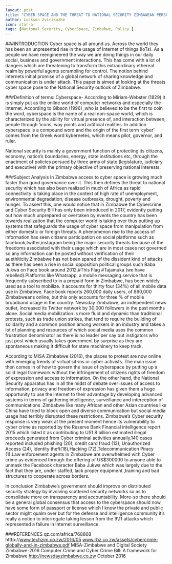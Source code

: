```yaml
---
layout: post
title: "CYBER SPACE AND THE THREAT TO NATIONAL SECURITY ZIMBAWEAN PERSPECTIVE"
author: Luckson Zvirikuzhe
icon: star-o
tags: [National_Security, CyberSpace, Zimbabwe, Policy ]
---
```


###INTRODUCTION 
Cyber space is all around us. Across the world they has been an unpresented rise in the usage of Internet of things (IoTs).
As a people we have reengineered the way we are doing things in our daily social, business and government interactions. 
This has come with a lot of dangers which are threatening to transform this extraordinary ethereal realm by powerful agents scrambling 
for control. The notion behind internets initial promise of a global network of sharing knowledge and communication is under attack. 
This paper is aimed at looking at the threats cyber space pose to the National Security outlook of Zimbabwe.

###Definition of terms:
Cyberspace- According to Miriam-Webster (1829) it is simply put as the online world of computer networks and especially the Internet. 
According to Gibson (1996) ,who is believed to be the first to coin the word, cyberspace is the name of a real non-space world, 
which is characterized by the ability for virtual presence of, and interaction between, people through ‘icons, way points and 
artificial realities. In addition cyberspace is a compound word and the origin of the first term ‘cyber’ comes from the Greek word 
kybernetes, which means pilot, governor, and ruler.

National security is mainly a government function of protecting its citizens, economy, nation’s boundaries, energy, state institutions 
etc, through the enactment of policies persued by three arms of state (legislature, judiciary and executive) with the primary objective 
of preserving national interests.

###Subject Analysis 
In Zimbabwe access to cyber space is growing much faster than good governance over it. This then defines the threat to national security 
which has also been realized in much of Africa as rapid connectivity is taking place in the context of high rate of unemployment, 
environmental degradation, disease outbreaks, drought, poverty and hunger. To assert this, one would notice that in 
Zimbabwe the Cybercrime and Cyber Security Bill has only been introduced in 2017, evidently putting out how much unprepared or overtaken 
by events the country has been towards realization that the computer world is taking over thus putting up systems that safeguards the
usage of cyber space from manipulation from either domestic or foreign threats. A phenomenon rise to the access of information has seen 
citizens participation on social platforms such as facebook,twitter,instagram being the major security threats because of the freedoms 
associated with their usage which are in most cases not governed so any information can be posted without verification of their 
auethiticity.Zimbabwe has not been spared of the dissident kind of attacks as there has been a rise in social opposition political 
groups such Baba Jukwa on Face book around 2012,#This Flag #Tajamuka (we have rebelled).Platforms like Whatsapp,
a mobile messaging service that is frequently subscribed to in a prepaid form in Zimbabwe, has been widely used as a tool to mobilize. 
It accounts for thirty four (34%) of all mobile data use in Zimbabwe. Face book reports 260,000 daily users, of 890,000 
Zimbabweans online, but this only accounts for three % of mobile broadband usage in the country. Newsday Zimbabwe, 
an independent news outlet, increased its Twitter network by 30,000 followers in the past months alone. 
Social media mobilization is more fluid and dynamic than traditional protests, such as trade union strikes, 
that tend to require the building of solidarity and a common position among workers in an industry and 
takes a lot of planning and resources of which social media uses the common frustration denominator as there is no leader per say 
but instigators who just post which usually takes government by surprise as they are spontaneous making it difficult for 
state machinery to keep track.

According to MISA Zimbabwe (2016), the places to protest are now online with emerging trends of virtual sit-ins or cyber activists.
The main issue then comes in of how to govern the issue of cyberspace by putting up a solid legal framework without the infringement of 
citizens rights of freedom of expression and access to information. On the other hand, the National Security apparatus has in all the
midst of debate over issues of access to information, privacy and freedom of expression has given them a huge opportunity to use the 
internet to their advantage by developing advanced systems in terms of gathering intelligence, surveillance and interception of 
communications .Zimbabwe like many African and other Asian countries like China have tried to block open and diverse communication 
but social media usage had terribly disrupted these restrictions. Zimbabwe’s Cyber security response is very weak at the present moment 
hence its vulnerability to cyber crime as reported by the Reserve Bank Financial intelligence report 2015 which listed it as contributing
to US1.8 billion estimated illegal proceeds generated from Cyber criminal activities annually.140 cases reported included phishing (20),
credit card fraud (13), Unauthorized Access (24), Identity theft(18),Hacking (72),Telecommunication Piracy (1).Law enforcement agents 
in Zimbabwe are overwhelmed with Cyber crime as evidenced through the offering of US$300000 to anyone able to unmask the Facebook 
character Baba Jukwa which was largely due to the fact that they are, under staffed, lack proper equipment ,training and 
bad structures to cooperate across borders.

In conclusion Zimbabwe’s government should improve on distributed security strategy by involving scattered security networks so as to 
consolidate more on transparency and accountability. More-so there should be a general global consensus that access to the cyberspace 
should now have some form of passport or license which I know the private and public sector might qualm over but for the defense and
intelligence community it’s really a notion to interrogate taking lesson from the 9\11 attacks which represented a failure in Internet 
surveillance.

###REFERENCES 
qz.com/africa/768868 
htttp://www.techzim.co.zw/2016/05 
www.rbz.co,zw/assets/cybercrime-globally-and-in-zimbabwe.pdf 
MISA-Zimbabwe and Digital Society Zimbabwe-2016 
Computer Crime and Cyber Crime Bill: A framework for Zimbabwe 
http://newsdayzimbabwe.co,zw October 2016
